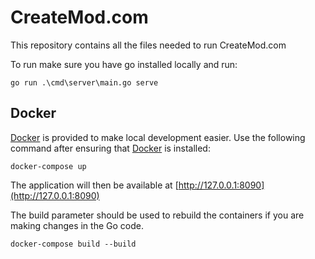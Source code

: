 # CreateMod.com

This repository contains all the files needed to run CreateMod.com

To run make sure you have go installed locally and run:
```
go run .\cmd\server\main.go serve
```

## Docker

[Docker](https://www.docker.com/) is provided to make local development easier. Use the following command after ensuring that [Docker](https://www.docker.com/) is installed:

```
docker-compose up
```

The application will then be available at [http://127.0.0.1:8090](http://127.0.0.1:8090)

The build parameter should be used to rebuild the containers if you are making changes in the Go code.

```
docker-compose build --build
```